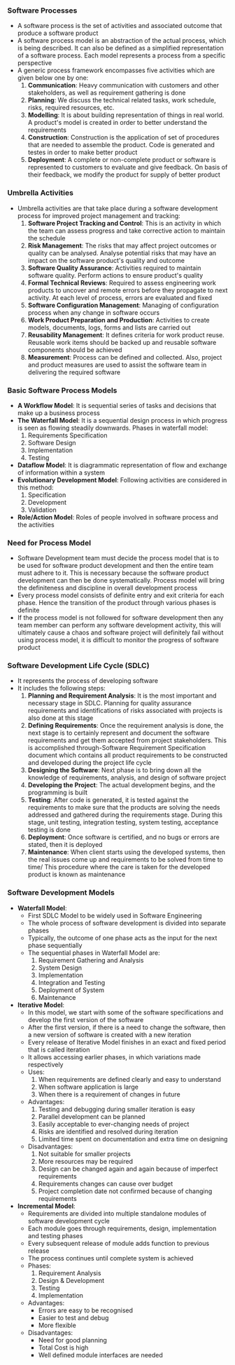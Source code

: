 
### Software Processes
- A software process is the set of activities and associated outcome that produce a software product
- A software process model is an abstraction of the actual process, which is being described. It can also be defined as a simplified representation of a software process. Each model represents a process from a specific perspective
- A generic process framework encompasses five activities which are given below one by one:
	1. **Communication**: Heavy communication with customers and other stakeholders, as well as requirement gathering is done
	2. **Planning**: We discuss the technical related tasks, work schedule, risks, required resources, etc.
	3. **Modelling**: It is about building representation of things in real world. A product's model is created in order to better understand the requirements
	4. **Construction**: Construction is the application of set of procedures that are needed to assemble the product. Code is generated and testes in order to make better product
	5. **Deployment**: A complete or non-complete product or software is represented to customers to evaluate and give feedback. On basis of their feedback, we modify the product for supply of better product

### Umbrella Activities
- Umbrella activities are that take place during a software development process for improved project management and tracking:
	1. **Software Project Tracking and Control**: This is an activity in which the team can assess progress and take corrective action to maintain the schedule
	2. **Risk Management**: The risks that may affect project outcomes or quality can be analysed. Analyse potential risks that may have an impact on the software product's quality and outcome
	3. **Software Quality Assurance**: Activities required to maintain software quality. Perform actions to ensure product's quality
	4. **Formal Technical Reviews**: Required to assess engineering work products to uncover and remote errors before they propagate to next activity. At each level of process, errors are evaluated and fixed
	5. **Software Configuration Management**: Managing of configuration process when any change in software occurs
	6. **Work Product Preparation and Production**: Activities to create models, documents, logs, forms and lists are carried out
	7. **Reusability Management**: It defines criteria for work product reuse. Reusable work items should be backed up and reusable software components should be achieved
	8. **Measurement**: Process can be defined and collected. Also, project and product measures are used to assist the software team in delivering the required software

### Basic Software Process Models
- **A Workflow Model**: It is sequential series of tasks and decisions that make up a business process
- **The Waterfall Model**: It is a sequential design process in which progress is seen as flowing steadily downwards. Phases in waterfall model:
	1. Requirements Specification
	2. Software Design
	3. Implementation
	4. Testing
- **Dataflow Model**: It is diagrammatic representation of flow and exchange of information within a system
- **Evolutionary Development Model**: Following activities are considered in this method:
	1. Specification
	2. Development
	3. Validation
- **Role/Action Model**: Roles of people involved in software process and the activities

### Need for Process Model
- Software Development team must decide the process model that is to be used for software product development and then the entire team must adhere to it. This is necessary because the software product development can then be done systematically. Process model will bring the definiteness and discipline in overall development process
- Every process model consists of definite entry and exit criteria for each phase. Hence the transition of the product through various phases is definite
- If the process model is not followed for software development then any team member can perform any software development activity, this will ultimately cause a chaos and software project will definitely fail without using process model, it is difficult to monitor the progress of software product

### Software Development Life Cycle (SDLC)
- It represents the process of developing software
- It includes the following steps:
	1. **Planning and Requirement Analysis**: It is the most important and necessary stage in SDLC. Planning for quality assurance requirements and identifications of risks associated with projects is also done at this stage
	2. **Defining Requirements**: Once the requirement analysis is done, the next stage is to certainly represent and document the software requirements and get them accepted from project stakeholders. This is accomplished through-Software Requirement Specification document which contains all product requirements to be constructed and developed during the project life cycle
	3. **Designing the Software**: Next phase is to bring down all the knowledge of requirements, analysis, and design of software project
	4. **Developing the Project**: The actual development begins, and the programming is built
	5. **Testing**: After code is generated, it is tested against the requirements to make sure that the products are solving the needs addressed and gathered during the requirements stage. During this stage, unit testing, integration testing, system testing, acceptance testing is done
	6. **Deployment**: Once software is certified, and no bugs or errors are stated, then it is deployed
	7. **Maintenance**: When client starts using the developed systems, then the real issues come up and requirements to be solved from time to time/ This procedure where the care is taken for the developed product is known as maintenance

### Software Development Models
- **Waterfall Model**:
	- First SDLC Model to be widely used in Software Engineering
	- The whole process of software development is divided into separate phases
	- Typically, the outcome of one phase acts as the input for the next phase sequentially
	- The sequential phases in Waterfall Model are:
		1. Requirement Gathering and Analysis
		2. System Design
		3. Implementation
		4. Integration and Testing
		5. Deployment of System
		6. Maintenance
- **Iterative Model**:
	- In this model, we start with some of the software specifications and develop the first version of the software
	- After the first version, if there is a need to change the software, then a new version of software is created with a new iteration
	- Every release of Iterative Model finishes in an exact and fixed period that is called iteration
	- It allows accessing earlier phases, in which variations made respectively
	- Uses:
		1. When requirements are defined clearly and easy to understand
		2. When software application is large
		3. When there is a requirement of changes in future
	- Advantages:
		1. Testing and debugging during smaller iteration is easy
		2. Parallel development can be planned
		3. Easily acceptable to ever-changing needs of project
		4. Risks are identified and resolved during iteration
		5. Limited time spent on documentation and extra time on designing
	- Disadvantages:
		1. Not suitable for smaller projects
		2. More resources may be required
		3. Design can be changed again and again because of imperfect requirements
		4. Requirements changes can cause over budget
		5. Project completion date not confirmed because of changing requirements
- **Incremental Model**:
	- Requirements are divided into multiple standalone modules of software development cycle
	- Each module goes through requirements, design, implementation and testing phases
	- Every subsequent release of module adds function to previous release
	- The process continues until complete system is achieved
	- Phases:
		1. Requirement Analysis
		2. Design & Development
		3. Testing
		4. Implementation
	- Advantages:
		- Errors are easy to be recognised
		- Easier to test and debug
		- More flexible
	- Disadvantages:
		- Need for good planning
		- Total Cost is high
		- Well defined module interfaces are needed
